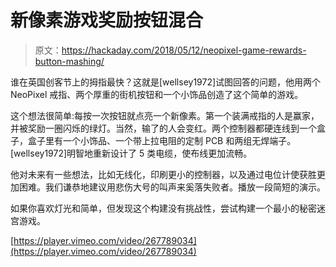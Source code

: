 # 新像素游戏奖励按钮混合

> 原文：<https://hackaday.com/2018/05/12/neopixel-game-rewards-button-mashing/>

谁在英国创客节上的拇指最快？这就是[wellsey1972]试图回答的问题，他用两个 NeoPixel 戒指、两个厚重的街机按钮和一个小饰品创造了这个简单的游戏。

这个想法很简单:每按一次按钮就点亮一个新像素。第一个装满戒指的人是赢家，并被奖励一圈闪烁的绿灯。当然，输了的人会变红。两个控制器都硬连线到一个盒子，盒子里有一个小饰品、一个带上拉电阻的定制 PCB 和两组无焊端子。[wellsey1972]明智地重新设计了 5 类电缆，使布线更加流畅。

他对未来有一些想法，比如无线化，印刷更小的控制器，以及通过电位计使获胜更加困难。我们谦恭地建议用悲伤大号的叫声来奚落失败者。播放一段简短的演示。

如果你喜欢灯光和简单，但发现这个构建没有挑战性，尝试构建一个最小的秘密迷宫游戏。

[https://player.vimeo.com/video/267789034](https://player.vimeo.com/video/267789034)